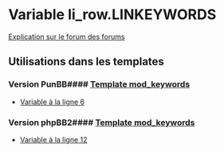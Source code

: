 # Variable li_row.LINKEYWORDS
[Explication sur le forum des forums](http://forum.forumactif.com/t294113-listing-des-variables#li_row.LINKEYWORDS)
## Utilisations dans les templates
### Version PunBB#### [Template mod_keywords](punbb/mod_keywords.md)
* [Variable à la ligne 6](../punbb/mod_keywords.tpl#L6)
### Version phpBB2#### [Template mod_keywords](subsilver/mod_keywords.md)
* [Variable à la ligne 12](../subsilver/mod_keywords.tpl#L12)